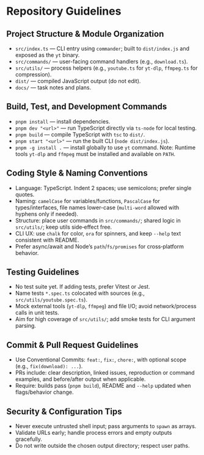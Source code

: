 # Repository Guidelines

## Project Structure & Module Organization
- `src/index.ts` — CLI entry using `commander`; built to `dist/index.js` and exposed as the `yt` binary.
- `src/commands/` — user-facing command handlers (e.g., `download.ts`).
- `src/utils/` — process helpers (e.g., `youtube.ts` for `yt-dlp`, `ffmpeg.ts` for compression).
- `dist/` — compiled JavaScript output (do not edit).
- `docs/` — task notes and plans.

## Build, Test, and Development Commands
- `pnpm install` — install dependencies.
- `pnpm dev "<url>"` — run TypeScript directly via `ts-node` for local testing.
- `pnpm build` — compile TypeScript with `tsc` to `dist/`.
- `pnpm start "<url>"` — run the built CLI (`node dist/index.js`).
- `pnpm -g install .` — install globally to use `yt` command.
Note: Runtime tools `yt-dlp` and `ffmpeg` must be installed and available on `PATH`.

## Coding Style & Naming Conventions
- Language: TypeScript. Indent 2 spaces; use semicolons; prefer single quotes.
- Naming: `camelCase` for variables/functions, `PascalCase` for types/interfaces, file names lower-case (`multi-word` allowed with hyphens only if needed).
- Structure: place user commands in `src/commands/`; shared logic in `src/utils/`; keep utils side‑effect free.
- CLI UX: use `chalk` for color, `ora` for spinners, and keep `--help` text consistent with README.
- Prefer async/await and Node’s `path`/`fs/promises` for cross‑platform behavior.

## Testing Guidelines
- No test suite yet. If adding tests, prefer Vitest or Jest.
- Name tests `*.spec.ts` colocated with sources (e.g., `src/utils/youtube.spec.ts`).
- Mock external tools (`yt-dlp`, `ffmpeg`) and file I/O; avoid network/process calls in unit tests.
- Aim for high coverage of `src/utils/`; add smoke tests for CLI argument parsing.

## Commit & Pull Request Guidelines
- Use Conventional Commits: `feat:`, `fix:`, `chore:`, with optional scope (e.g., `fix(download): ...`).
- PRs include: clear description, linked issues, reproduction or command examples, and before/after output when applicable.
- Require: builds pass (`pnpm build`), README and `--help` updated when flags/behavior change.

## Security & Configuration Tips
- Never execute untrusted shell input; pass arguments to `spawn` as arrays.
- Validate URLs early; handle process errors and empty outputs gracefully.
- Do not write outside the chosen output directory; respect user paths.
